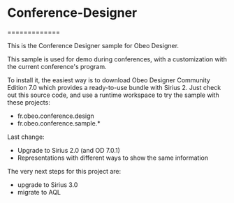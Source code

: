 # Conference-Designer
=============

This is the Conference Designer sample for Obeo Designer. 

This sample is used for demo during conferences, with a customization with the current conference's program.

To install it, the easiest way is to download Obeo Designer Community Edition 7.0 which provides a ready-to-use bundle with Sirius 2. Just check out this source code, and use a runtime workspace to try the sample with these projects:
* fr.obeo.conference.design
* fr.obeo.conference.sample.*


Last change: 
* Upgrade to Sirius 2.0 (and OD 7.0.1)
* Representations with different ways to show the same information

The very next steps for this project are:
* upgrade to Sirius 3.0 
* migrate to AQL


